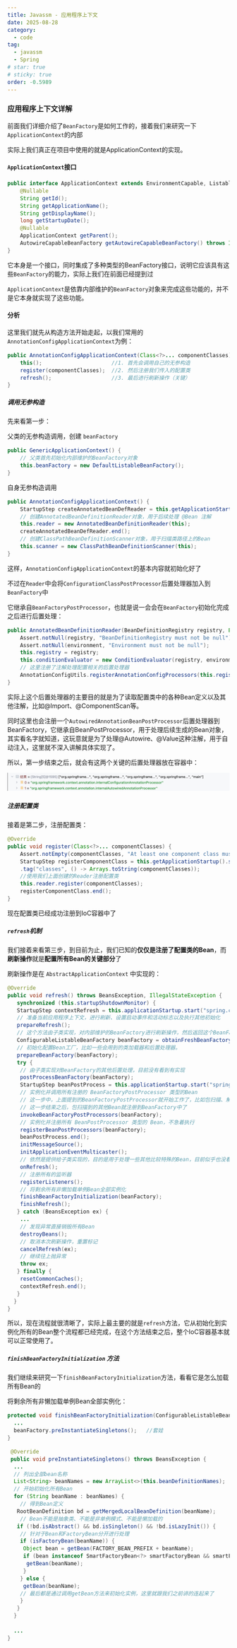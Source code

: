 ```yaml
---
title: Javassm - 应用程序上下文
date: 2025-08-28
category:
  - code
tag:
  - javassm
  - Spring
# star: true
# sticky: true
order: -0.5989
---
```


### 应用程序上下文详解

前面我们详细介绍了`BeanFactory`是如何工作的，接着我们来研究一下`ApplicationContext`的内部

实际上我们真正在项目中使用的就是ApplicationContext的实现。

#### `ApplicationContext`接口

```java
public interface ApplicationContext extends EnvironmentCapable, ListableBeanFactory, HierarchicalBeanFactory, MessageSource, ApplicationEventPublisher, ResourcePatternResolver {
    @Nullable
    String getId();
    String getApplicationName();
    String getDisplayName();
    long getStartupDate();
    @Nullable
    ApplicationContext getParent();
    AutowireCapableBeanFactory getAutowireCapableBeanFactory() throws IllegalStateException;
}
```

它本身是一个接口，同时集成了多种类型的BeanFactory接口，说明它应该具有这些`BeanFactory`的能力，实际上我们在前面已经提到过

`ApplicationContext`是依靠内部维护的`BeanFactory`对象来完成这些功能的，并不是它本身就实现了这些功能。

#### 分析

这里我们就先从构造方法开始走起，以我们常用的`AnnotationConfigApplicationContext`为例：

```java
public AnnotationConfigApplicationContext(Class<?>... componentClasses) {
    this();                      //1. 首先会调用自己的无参构造
    register(componentClasses);  //2. 然后注册我们传入的配置类
    refresh();                   //3. 最后进行刷新操作（关键）
}
```

##### 调用无参构造

先来看第一步：

父类的无参构造调用，创建 `beanFactory`

```java
public GenericApplicationContext() {
    // 父类首先初始化内部维护的BeanFactory对象
    this.beanFactory = new DefaultListableBeanFactory();
}
```

自身无参构造调用

```java
public AnnotationConfigApplicationContext() {
    StartupStep createAnnotatedBeanDefReader = this.getApplicationStartup().start("spring.context.annotated-bean-reader.create");
    // 创建AnnotatedBeanDefinitionReader对象，用于后续处理 @Bean 注解
    this.reader = new AnnotatedBeanDefinitionReader(this);
    createAnnotatedBeanDefReader.end();
    // 创建ClassPathBeanDefinitionScanner对象，用于扫描类路径上的Bean
    this.scanner = new ClassPathBeanDefinitionScanner(this);
}
```

这样，`AnnotationConfigApplicationContext`的基本内容就初始化好了

不过在`Reader`中会将`ConfigurationClassPostProcessor`后置处理器加入到`BeanFactory`中

它继承自`BeanFactoryPostProcessor`，也就是说一会会在`BeanFactory`初始化完成之后进行后置处理：

```java
public AnnotatedBeanDefinitionReader(BeanDefinitionRegistry registry, Environment environment) {
    Assert.notNull(registry, "BeanDefinitionRegistry must not be null");
    Assert.notNull(environment, "Environment must not be null");
    this.registry = registry;
    this.conditionEvaluator = new ConditionEvaluator(registry, environment, null);
    // 这里注册了注解处理配置相关的后置处理器
    AnnotationConfigUtils.registerAnnotationConfigProcessors(this.registry);
}
```

实际上这个后置处理器的主要目的就是为了读取配置类中的各种Bean定义以及其他注解，比如@Import、@ComponentScan等。

同时这里也会注册一个`AutowiredAnnotationBeanPostProcessor`后置处理器到BeanFactory，它继承自BeanPostProcessor，用于处理后续生成的Bean对象，其实看名字就知道，这玩意就是为了处理@Autowire、@Value这种注解，用于自动注入，这里就不深入讲解具体实现了。

所以，第一步结束之后，就会有这两个关键的后置处理器放在容器中：

![alt text](img/6.png)

##### 注册配置类

接着是第二步，注册配置类：

```java
@Override
public void register(Class<?>... componentClasses) {
    Assert.notEmpty(componentClasses, "At least one component class must be specified");
    StartupStep registerComponentClass = this.getApplicationStartup().start("spring.context.component-classes.register")
    .tag("classes", () -> Arrays.toString(componentClasses));
    //使用我们上面创建的Reader注册配置类
    this.reader.register(componentClasses);
    registerComponentClass.end();
}
```

现在配置类已经成功注册到IoC容器中了

##### `refresh`机制

我们接着来看第三步，到目前为止，我们已知的**仅仅是注册了配置类的Bean**，而**刷新操作**就是**配置所有Bean的关键部分**了

刷新操作是在 `AbstractApplicationContext` 中实现的：

```java
@Override
public void refresh() throws BeansException, IllegalStateException {
   synchronized (this.startupShutdownMonitor) {
   StartupStep contextRefresh = this.applicationStartup.start("spring.context.refresh");
   // 准备当前应用程序上下文，进行刷新、设置启动事件和活动标志以及执行其他初始化
   prepareRefresh();
   // 这个方法由子类实现，对内部维护的BeanFactory进行刷新操作，然后返回这个BeanFactory
   ConfigurableListableBeanFactory beanFactory = obtainFreshBeanFactory();
   // 初始化配置Bean工厂，比如一些会用到的类加载器和后置处理器。
   prepareBeanFactory(beanFactory);
   try {
    // 由子类实现对BeanFactory的其他后置处理，目前没有看到有实现
    postProcessBeanFactory(beanFactory);
    StartupStep beanPostProcess = this.applicationStartup.start("spring.context.beans.post-process");
    // 实例化并调用所有注册的 BeanFactoryPostProcessor 类型的Bean
    // 这一步中，上面提到的BeanFactoryPostProcessor就开始工作了，比如包扫描、解析Bean配置等
    // 这一步结束之后，包扫描到的其他Bean就注册到BeanFactory中了
    invokeBeanFactoryPostProcessors(beanFactory);
    // 实例化并注册所有 BeanPostProcessor 类型的 Bean，不急着执行
    registerBeanPostProcessors(beanFactory);
    beanPostProcess.end();
    initMessageSource();
    initApplicationEventMulticaster();
    // 依然是提供给子类实现的，目的是用于处理一些其他比较特殊的Bean，目前似乎也没看到有实现
    onRefresh();
    // 注册所有的监听器
    registerListeners();
    // 将剩余所有非懒加载单例Bean全部实例化
    finishBeanFactoryInitialization(beanFactory);
    finishRefresh();
   } catch (BeansException ex) {
    ...
    // 发现异常直接销毁所有Bean
    destroyBeans();
    // 取消本次刷新操作，重置标记
    cancelRefresh(ex);
    // 继续往上抛异常
    throw ex;
   } finally {
    resetCommonCaches();
    contextRefresh.end();
   }
  }
}
```

所以，现在流程就很清晰了，实际上最主要的就是`refresh`方法，它从初始化到实例化所有的Bean整个流程都已经完成，在这个方法结束之后，整个IoC容器基本就可以正常使用了。

##### `finishBeanFactoryInitialization` 方法

我们继续来研究一下`finishBeanFactoryInitialization`方法，看看它是怎么加载所有Bean的

将剩余所有非懒加载单例Bean全部实例化：

```java
protected void finishBeanFactoryInitialization(ConfigurableListableBeanFactory beanFactory) {
  ...
  beanFactory.preInstantiateSingletons();   //套娃
}
```

```java
 @Override
 public void preInstantiateSingletons() throws BeansException {
  ...
  // 列出全部bean名称
  List<String> beanNames = new ArrayList<>(this.beanDefinitionNames);
  // 开始初始化所有Bean
  for (String beanName : beanNames) {
    // 得到Bean定义
   RootBeanDefinition bd = getMergedLocalBeanDefinition(beanName);
    // Bean不能是抽象类、不能是非单例模式、不能是懒加载的
   if (!bd.isAbstract() && bd.isSingleton() && !bd.isLazyInit()) {
    // 针对于Bean和FactoryBean分开进行处理
    if (isFactoryBean(beanName)) {
     Object bean = getBean(FACTORY_BEAN_PREFIX + beanName);
     if (bean instanceof SmartFactoryBean<?> smartFactoryBean && smartFactoryBean.isEagerInit()) {
      getBean(beanName);
     }
    } else {
     getBean(beanName);  
    // 最后都是通过调用getBean方法来初始化实例，这里就跟我们之前讲的连起来了
    }
   }
  }

  ...
}
```
